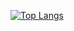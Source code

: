 [![Top Langs](https://github-readme-stats.vercel.app/api/top-langs/?username=Liza858&layout=compact&langs_count=15)](https://github.com/anuraghazra/github-readme-stats)
